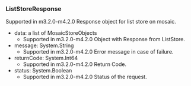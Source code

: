 ### ListStoreResponse
Supported in m3.2.0-m4.2.0
  Response object for list store on mosaic.

- data: a list of MosaicStoreObjects
  - Supported in m3.2.0-m4.2.0
  Object with Response from ListStore.
- message: System.String
  - Supported in m3.2.0-m4.2.0
  Error message in case of failure.
- returnCode: System.Int64
  - Supported in m3.2.0-m4.2.0
  Return Code.
- status: System.Boolean
  - Supported in m3.2.0-m4.2.0
  Status of the request.
